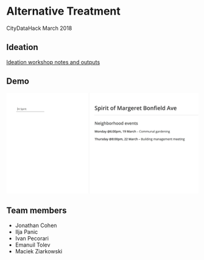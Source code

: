 # Alternative Treatment
CityDataHack March 2018


## Ideation
[Ideation workshop notes and outputs](https://github.com/CityDataHack/AlternativeTreatment/wiki/Ideation-workshop)

## Demo
![](https://github.com/CityDataHack/AlternativeTreatment/blob/master/app/static/img/spirit-demo.gif)


## Team members

- Jonathan Cohen
- Ilja Panic
- Ivan Pecorari
- Emanuil Tolev
- Maciek Ziarkowski
